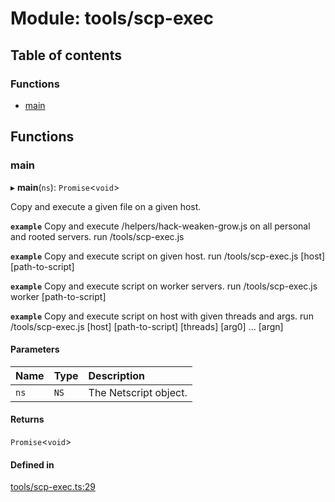 # Module: tools/scp-exec

## Table of contents

### Functions

- [main](../wiki/tools.scp-exec#main)

## Functions

### main

▸ **main**(`ns`): `Promise`<`void`\>

Copy and execute a given file on a given host.

**`example`** Copy and execute /helpers/hack-weaken-grow.js on all personal and rooted servers.
run /tools/scp-exec.js

**`example`** Copy and execute script on given host.
run /tools/scp-exec.js [host] [path-to-script]

**`example`** Copy and execute script on worker servers.
run /tools/scp-exec.js worker [path-to-script]

**`example`** Copy and execute script on host with given threads and args.
run /tools/scp-exec.js [host] [path-to-script] [threads] [arg0] ... [argn]

#### Parameters

| Name | Type | Description |
| :------ | :------ | :------ |
| `ns` | `NS` | The Netscript object. |

#### Returns

`Promise`<`void`\>

#### Defined in

[tools/scp-exec.ts:29](https://github.com/vladzaharia/bitburner/blob/598557b/src/tools/scp-exec.ts#L29)
